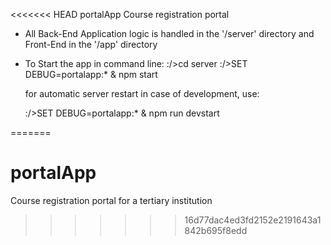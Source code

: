 <<<<<<< HEAD
portalApp
Course registration portal

- All Back-End Application logic is handled in the '/server' directory and Front-End in the '/app' directory
- To Start the app in command line:
    :/>cd server
    :/>SET DEBUG=portalapp:* & npm start

    for automatic server restart in case of development, use:
    
    :/>SET DEBUG=portalapp:* & npm run devstart
   
=======
# portalApp
Course registration portal for a tertiary institution
>>>>>>> 16d77dac4ed3fd2152e2191643a1842b695f8edd
